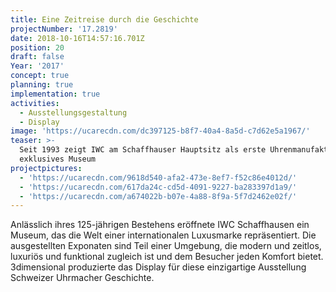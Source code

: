 ```yaml
---
title: Eine Zeitreise durch die Geschichte
projectNumber: '17.2819'
date: 2018-10-16T14:57:16.701Z
position: 20
draft: false
Year: '2017'
concept: true
planning: true
implementation: true
activities:
  - Ausstellungsgestaltung
  - Display
image: 'https://ucarecdn.com/dc397125-b8f7-40a4-8a5d-c7d62e5a1967/'
teaser: >-
  Seit 1993 zeigt IWC am Schaffhauser Hauptsitz als erste Uhrenmanufaktur ein
  exklusives Museum
projectpictures:
  - 'https://ucarecdn.com/9618d540-afa2-473e-8ef7-f52c86e4012d/'
  - 'https://ucarecdn.com/617da24c-cd5d-4091-9227-ba283397d1a9/'
  - 'https://ucarecdn.com/a674022b-b07e-4a88-8f9a-5f7d2462e02f/'
---
```

Anlässlich ihres 125-jährigen Bestehens eröffnete IWC Schaffhausen ein Museum, das die Welt einer internationalen Luxusmarke repräsentiert. Die ausgestellten Exponaten sind Teil einer Umgebung, die modern und zeitlos, luxuriös und funktional zugleich ist und dem Besucher jeden Komfort bietet. 3dimensional produzierte das Display für diese einzigartige Ausstellung Schweizer Uhrmacher Geschichte.
